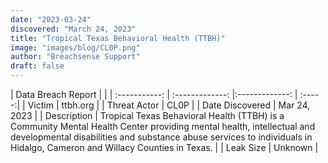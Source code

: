 ```yaml
---
date: "2023-03-24"
discovered: "March 24, 2023"
title: "Tropical Texas Behavioral Health (TTBH)"
image: "images/blog/CL0P.png"
author: "Breachsense Support"
draft: false
---
```


| Data Breach Report           |              | 
| :-----------: | :-------------:     |:-------------:    | :-----:|
| Victim      | ttbh.org      | 
| Threat Actor      | CL0P      | 
| Date Discovered      | Mar 24, 2023      | 
| Description      | Tropical Texas Behavioral Health (TTBH) is a Community Mental Health Center providing mental health, intellectual and developmental disabilities and substance abuse services to individuals in Hidalgo, Cameron and Willacy Counties in Texas.      | 
| Leak Size      | Unknown      | 


